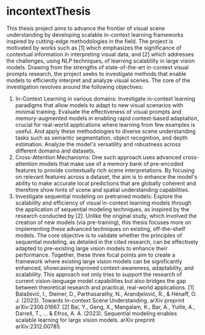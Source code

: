 # incontextThesis

This thesis project aims to advance the frontier of visual scene understanding by developing scalable in-context learning frameworks inspired by cutting-edge methodologies in the field. The project is motivated by works such as [1] which emphasizes the significance of contextual information in interpreting visual data, and [2] which addresses the challenges, using NLP techniques, of learning scalability in large vision models.
Drawing from the strengths of state-of-the-art in-context visual prompts research, the project seeks to investigate methods that enable models to efficiently interpret and analyze visual scenes. The core of the investigation revolves around the following objectives:
1. In-Context Learning in various domains: Investigate in-context learning paradigms that allow models to adapt to new visual scenarios with minimal training. Evaluate the effectiveness of visual prompts and memory-augmented models in enabling rapid context-based adaptation, crucial for real-world applications where learning from few examples is useful. And apply these methodologies to diverse scene understanding tasks such as semantic segmentation, object recognition, and depth estimation. Analyze the model's versatility and robustness across different domains and datasets.
2. Cross-Attention Mechanisms: One such approach uses advanced cross-attention models that make use of a memory bank of pre-encoded features to provide contextually rich scene interpretations. By focusing on relevant features across a dataset, the aim is to enhance the model's ability to make accurate local predictions that are globally coherent and therefore show hints of scene and spatial understanding capabilities.
3. Investigate sequential modeling on pretrained models: Explore the scalability and efficiency of visual in-context learning models through the application of sequential modeling techniques, as inspired by the research conducted by [2]. Unlike the original study, which involved the creation of new models (via pre-training), this thesis focuses more on implementing these advanced techniques on existing, off-the-shelf models. The core objective is to validate whether the principles of sequential modeling, as detailed in the cited research, can be effectively adapted to pre-existing large vision models to enhance their performance.
Together, these three focal points aim to create a framework where existing large vision models can be significantly enhanced, showcasing improved context-awareness, adaptability, and scalability. This approach not only tries to support the research of current vision-language model capabilities but also bridges the gap between theoretical research and practical, real-world applications.
[1] Balažević, I., Steiner, D., Parthasarathy, N., Arandjelović, R., & Hénaff, O. J. (2023). Towards In-context Scene Understanding. arXiv preprint arXiv:2306.01667.
[2] Bai, Y., Geng, X., Mangalam, K., Bar, A., Yuille, A., Darrell, T., ... & Efros, A. A. (2023). Sequential modeling enables scalable learning for large vision models. arXiv preprint arXiv:2312.00785.
